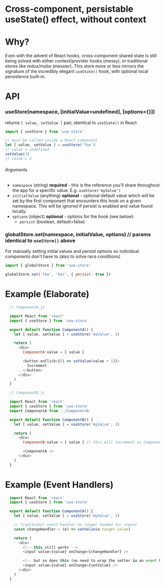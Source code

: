 Cross-component, persistable useState() effect, without context
===

# Why?
Even with the advent of React hooks, cross-component shared state
is still being solved with either context/provider hooks (messy), or traditional
stores like redux/mobx (messier).  This store more or less mirrors the signature of
the incredibly elegant `useState()` hook, with optional local persistence built-in.

# API
### useStore(namespace, [initialValue=undefined], [options={}])
returns `[ value, setValue ]` pair, identical to `useState()` in React
```js
import { useStore } from 'use-store'

// must be called inside a React component
let [ value, setValue ] = useStore('foo')
// value = undefined
setValue(3)
// value = 3
```

###### Arguments
- `namespace` (string) **required** - this is the reference you'll share throughout the app for a specific value.  E.g. `useStore('myValue')`
- `initialValue` (anything) **optional** - optional default value which will be set by the first component that encounters this hook on a given namespace.  This will be ignored if persist is enabled and value found locally.
- `options` (object) **optional** - options for the hook (see below):
  - `persist` (boolean, default=false)

### globalStore.set(namespace, initialValue, options) // params identical to `useStore()` above
For manually setting initial values and persist options so individual components don't have to (also to solve race conditions)
```js
import { globalStore } from 'use-store'

globalStore.set('foo', 'bar', { persist: true })
```

# Example (Elaborate)
```js
  // ComponentA.js

  import React from 'react'
  import { useStore } from 'use-store'

  export default function ComponentA() {
    let [ value, setValue ] = useStore('myValue', 3)

    return (
      <div>
        ComponentA:value = { value }

        <button onClick={() => setValue(value + 1)}>
          Increment
        </button>
      </div>
    )
  }
```

```js
  // ComponentB.js

  import React from 'react'
  import { useStore } from 'use-store'
  import ComponentA from './ComponentA'

  export default function ComponentB() {
    let [ value, setValue ] = useStore('myValue', 3)

    return (
      <div>
        ComponentB:value = { value } // this will increment as ComponentA clicks are registered

        <ComponentA />
      </div>
    )
  }
```

# Example (Event Handlers)
```js
  import React from 'react'
  import { useStore } from 'use-store'

  export default function ComponentA() {
    let [ value, setValue ] = useStore('myValue', 3)

    // traditional event handler no longer needed for inputs
    const changeHandler = (e) => setValue(e.target.value)

    return (
      <div>
        <!-- this still works -->
        <input value={value} onChange={changeHandler} />

        <!-- but so does this (no need to wrap the setter in an event handler) -->
        <input value={value} onChange={setValue} />
      </div>
    )
  }
```
